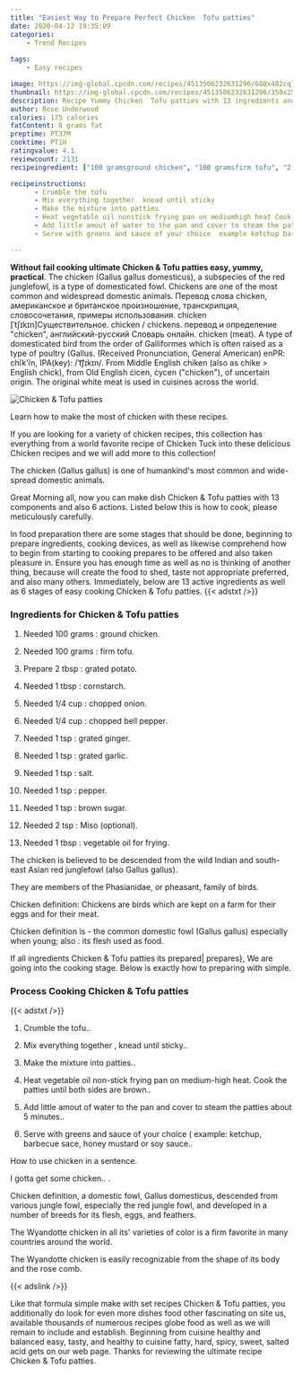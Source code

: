 ```yaml
---
title: "Easiest Way to Prepare Perfect Chicken  Tofu patties"
date: 2020-04-12 19:35:09
categories:
    - Trend Recipes
    
tags:
    - Easy recipes

image: https://img-global.cpcdn.com/recipes/4513506232631296/680x482cq70/chicken-tofu-patties-recipe-main-photo.jpg
thumbnail: https://img-global.cpcdn.com/recipes/4513506232631296/350x250cq70/chicken-tofu-patties-recipe-main-photo.jpg
description: Recipe Yummy Chicken  Tofu patties with 13 ingredients and 6 stages of easy cooking.
author: Rose Underwood
calories: 175 calories
fatContent: 8 grams fat
preptime: PT37M
cooktime: PT1H
ratingvalue: 4.1
reviewcount: 2131
recipeingredient: ["100 gramsground chicken", "100 gramsfirm tofu", "2 tbspgrated potato", "1 tbspcornstarch", "1/4 cupchopped onion", "1/4 cupchopped bell pepper", "1 tspgrated ginger", "1 tspgrated garlic", "1 tspsalt", "1 tsppepper", "1 tspbrown sugar", "2 tspMiso optional", "1 tbspvegetable oil for frying"]

recipeinstructions: 
      - Crumble the tofu 
      - Mix everything together  knead until sticky 
      - Make the mixture into patties 
      - Heat vegetable oil nonstick frying pan on mediumhigh heat Cook the patties until both sides are brown 
      - Add little amout of water to the pan and cover to steam the patties about 5 minutes 
      - Serve with greens and sauce of your choice  example ketchup barbecue sace honey mustard or soy sauce

---
```




**Without fail cooking ultimate Chicken &amp; Tofu patties easy, yummy, practical**. The chicken (Gallus gallus domesticus), a subspecies of the red junglefowl, is a type of domesticated fowl. Chickens are one of the most common and widespread domestic animals. Перевод слова chicken, американское и британское произношение, транскрипция, словосочетания, примеры использования. chicken [ˈtʃɪkɪn]Существительное. chicken / chickens. перевод и определение &#34;chicken&#34;, английский-русский Словарь онлайн. chicken (meat). A type of domesticated bird from the order of Galliformes which is often raised as a type of poultry (Gallus. (Received Pronunciation, General American) enPR: chĭk&#39;ĭn, IPA(key): /ˈt͡ʃɪkɪn/. From Middle English chiken (also as chike &gt; English chick), from Old English ċicen, ċycen (&#34;chicken&#34;), of uncertain origin. The original white meat is used in cuisines across the world.


![Chicken &amp; Tofu patties](https://img-global.cpcdn.com/recipes/4513506232631296/680x482cq70/chicken-tofu-patties-recipe-main-photo.jpg "Chicken &amp; Tofu patties")



Learn how to make the most of chicken with these recipes.

If you are looking for a variety of chicken recipes, this collection has everything from a world favorite recipe of Chicken Tuck into these delicious Chicken recipes and we will add more to this collection!

The chicken (Gallus gallus) is one of humankind&#39;s most common and wide-spread domestic animals.


Great Morning all, now you can make dish Chicken &amp; Tofu patties with 13 components and also 6 actions. Listed below this is how to cook, please meticulously carefully.

In food preparation there are some stages that should be done, beginning to prepare ingredients, cooking devices, as well as likewise comprehend how to begin from starting to cooking prepares to be offered and also taken pleasure in. Ensure you has enough time as well as no is thinking of another thing, because will create the food to shed, taste not appropriate preferred, and also many others. Immediately, below are 13 active ingredients as well as 6 stages of easy cooking Chicken &amp; Tofu patties.
{{< adstxt />}}

### Ingredients for Chicken &amp; Tofu patties


1. Needed 100 grams : ground chicken.

1. Needed 100 grams : firm tofu.

1. Prepare 2 tbsp : grated potato.

1. Needed 1 tbsp : cornstarch.

1. Needed 1/4 cup : chopped onion.

1. Needed 1/4 cup : chopped bell pepper.

1. Needed 1 tsp : grated ginger.

1. Needed 1 tsp : grated garlic.

1. Needed 1 tsp : salt.

1. Needed 1 tsp : pepper.

1. Needed 1 tsp : brown sugar.

1. Needed 2 tsp : Miso (optional).

1. Needed 1 tbsp : vegetable oil for frying.


The chicken is believed to be descended from the wild Indian and south-east Asian red junglefowl (also Gallus gallus).

They are members of the Phasianidae, or pheasant, family of birds.

Chicken definition: Chickens are birds which are kept on a farm for their eggs and for their meat.

Chicken definition is - the common domestic fowl (Gallus gallus) especially when young; also : its flesh used as food.


If all ingredients Chicken &amp; Tofu patties its prepared| prepares}, We are going into the cooking stage. Below is exactly how to preparing with simple.

### Process Cooking Chicken &amp; Tofu patties

{{< adstxt />}}


1. Crumble the tofu..



1. Mix everything together , knead until sticky..



1. Make the mixture into patties..



1. Heat vegetable oil non-stick frying pan on medium-high heat. Cook the patties until both sides are brown..



1. Add little amout of water to the pan and cover to steam the patties about 5 minutes..



1. Serve with greens and sauce of your choice ( example: ketchup, barbecue sace, honey mustard or soy sauce..




How to use chicken in a sentence.

I gotta get some chicken.. .

Chicken definition, a domestic fowl, Gallus domesticus, descended from various jungle fowl, especially the red jungle fowl, and developed in a number of breeds for its flesh, eggs, and feathers.

The Wyandotte chicken in all its&#39; varieties of color is a firm favorite in many countries around the world.

The Wyandotte chicken is easily recognizable from the shape of its body and the rose comb.


{{< adslink />}}

Like that formula simple make with set recipes Chicken &amp; Tofu patties, you additionally do look for even more dishes food other fascinating on site us, available thousands of numerous recipes globe food as well as we will remain to include and establish. Beginning from cuisine healthy and balanced easy, tasty, and healthy to cuisine fatty, hard, spicy, sweet, salted acid gets on our web page. Thanks for reviewing the ultimate recipe Chicken &amp; Tofu patties.
